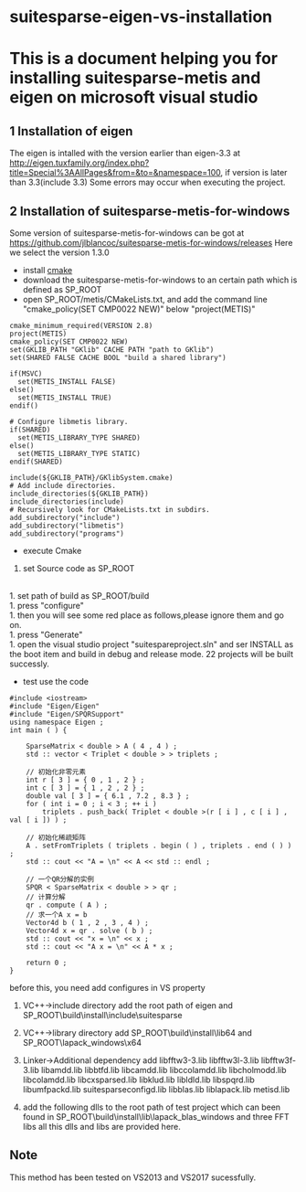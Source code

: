 # suitesparse-eigen-vs-installation
This is a document helping you for installing suitesparse-metis and eigen on microsoft visual studio
===============================================================================
1 Installation of eigen 
------------------
The eigen is intalled with the version earlier than eigen-3.3 at http://eigen.tuxfamily.org/index.php?title=Special%3AAllPages&from=&to=&namespace=100, if version is later than 3.3(include 3.3) Some errors may
occur when executing the project.

2 Installation of suitesparse-metis-for-windows
---------------------------------------------
Some version of suitesparse-metis-for-windows can be got at https://github.com/jlblancoc/suitesparse-metis-for-windows/releases
Here we select the version 1.3.0

* install [cmake](https://cmake.org/)
* download the suitesparse-metis-for-windows to an certain path which is defined as SP_ROOT
* open SP_ROOT/metis/CMakeLists.txt, and add the command line "cmake_policy(SET CMP0022 NEW)" below "project(METIS)" 

```
cmake_minimum_required(VERSION 2.8)
project(METIS)
cmake_policy(SET CMP0022 NEW)
set(GKLIB_PATH "GKlib" CACHE PATH "path to GKlib")
set(SHARED FALSE CACHE BOOL "build a shared library")
 
if(MSVC)
  set(METIS_INSTALL FALSE)
else()
  set(METIS_INSTALL TRUE)
endif()
 
# Configure libmetis library.
if(SHARED)
  set(METIS_LIBRARY_TYPE SHARED)
else()
  set(METIS_LIBRARY_TYPE STATIC)
endif(SHARED)
 
include(${GKLIB_PATH}/GKlibSystem.cmake)
# Add include directories.
include_directories(${GKLIB_PATH})
include_directories(include)
# Recursively look for CMakeLists.txt in subdirs.
add_subdirectory("include")
add_subdirectory("libmetis")
add_subdirectory("programs")

```
* execute Cmake
1. set Source code as SP_ROOT 
</br> 
1. set path of build as SP_ROOT/build
</br>
1. press "configure"
</br>
1. then you will see some red place as follows,please ignore them and go on.
</br>
1.  press "Generate"
</br>
1. open the visual studio project "suitespareproject.sln" and ser INSTALL as the boot item and build in debug and release mode. 22 projects will be built successly.

- test
use the code

```
#include <iostream>
#include "Eigen/Eigen"
#include "Eigen/SPQRSupport"
using namespace Eigen ;
int main ( ) {
	
	SparseMatrix < double > A ( 4 , 4 ) ;
	std :: vector < Triplet < double > > triplets ;
 
	// 初始化非零元素
	int r [ 3 ] = { 0 , 1 , 2 } ;
	int c [ 3 ] = { 1 , 2 , 2 } ;
	double val [ 3 ] = { 6.1 , 7.2 , 8.3 } ;
	for ( int i = 0 ; i < 3 ; ++ i )
		triplets . push_back( Triplet < double >(r [ i ] , c [ i ] , val [ i ]) ) ;
 
	// 初始化稀疏矩阵
	A . setFromTriplets ( triplets . begin ( ) , triplets . end ( ) ) ;
	std :: cout << "A = \n" << A << std :: endl ;
 
	// 一个QR分解的实例
	SPQR < SparseMatrix < double > > qr ;
	// 计算分解
	qr . compute ( A ) ;
	// 求一个A x = b
	Vector4d b ( 1 , 2 , 3 , 4 ) ;
	Vector4d x = qr . solve ( b ) ;
	std :: cout << "x = \n" << x ;
	std :: cout << "A x = \n" << A * x ;
 
	return 0 ;
}

```

before this, you need add configures in VS property
1. VC++->include directory add the root path of eigen
and SP_ROOT\build\install\include\suitesparse
2. VC++->library directory add SP_ROOT\build\install\lib64 and SP_ROOT\lapack_windows\x64
3. Linker->Additional dependency  add
libfftw3-3.lib
libfftw3l-3.lib
libfftw3f-3.lib
libamdd.lib
libbtfd.lib
libcamdd.lib
libccolamdd.lib
libcholmodd.lib
libcolamdd.lib
libcxsparsed.lib
libklud.lib
libldld.lib
libspqrd.lib
libumfpackd.lib
suitesparseconfigd.lib
libblas.lib
liblapack.lib
metisd.lib

4.  add the following dlls to the root path of test project which can been found in 
SP_ROOT\build\install\lib\lapack_blas_windows
and three FFT libs 
all this dlls and libs are provided here.

## Note

This method has been tested on VS2013 and VS2017 sucessfully.


